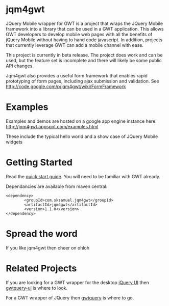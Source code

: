 jqm4gwt
=======

JQuery Mobile wrapper for GWT is a project that wraps the JQuery Mobile framework into a library that can be used in a GWT application. This allows GWT developers to develop mobile web pages with all the benefits of jQuery Mobile without having to hand code javascript. In addition, projects that currently leverage GWT can add a mobile channel with ease.

This project is currently in beta release. The project does work and can be used, but the feature set is incomplete and there will likely be some public API changes.

Jqm4gwt also provides a useful form framework that enables rapid prototyping of form pages, including ajax submission and validation. See http://code.google.com/p/jqm4gwt/wiki/FormFramework

Examples
========

Examples and demos are hosted on a google app engine instance here: http://jqm4gwt.appspot.com/examples.html

These include the typical hello world and a show case of JQuery Mobile widgets

Getting Started
========

Read the [quick start guide](https://github.com/sksamuel/jqm4gwt/wiki/Getting-Started). You will need to be familiar with GWT already.

Dependancies are available from maven central:

  	<dependency>
			<groupId>com.sksamuel.jqm4gwt</groupId>
			<artifactId>jqm4gwt</artifactId>
			<version>1.1.0</version>
  	</dependency>

Spread the word
================

If you like jqm4gwt then cheer on ohloh
<script type="text/javascript" src="http://www.ohloh.net/p/584985/widgets/project_partner_badge.js"></script>

Related Projects
================

If you are looking for a GWT wrapper for the desktop [jQuery UI](http://jqueryui.com) then [gwtquery-ui](http://code.google.com/p/gwtquery-ui/) is where to look.

For a GWT wrapper of JQuery then [gwtquery](http://code.google.com/p/gwtquery) is where to go.
